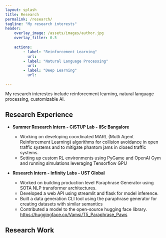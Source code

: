 ```yaml
---
layout: splash
title: Research
permalink: /research/
tagline: "My research interests"
header:
    overlay_image: /assets/images/author.jpg
    overlay_filter: 0.5
     
    actions:
        - label: "Reinforcement Learning"
          url:
        - label: "Natural Language Processing"
          url:
        - label: "Deep Learning"
          url: 

---
```


My research interestes include reinforcement learning, natural language processing, customizable AI.

## Research Experience

- **Summer Research Intern - CiSTUP Lab - IISc Bangalore**
    - Working on developing coordinated MARL (Mutli Agent Reinforcement Learning) algorithms for collision avoidance in open traffic systems and to mitigate phantom jams in closed traffic systems.
    - Setting up custom RL environments using PyGame and OpenAI Gym and running simulations leveraging Tensorflow GPU

- **Research Intern - Infinity Labs - UST Global**
    - Worked on building production level Paraphrase Generator using SOTA NLP transformer architectures.
    - Developed a web API using streamlit and flask for model inference.
    - Built a data generation CLI tool using the paraphrase generator for creating datasets with similar semantics
    - Contributed a model to the open-source hugging face library. https://huggingface.co/Vamsi/T5_Paraphrase_Paws

## Research Work